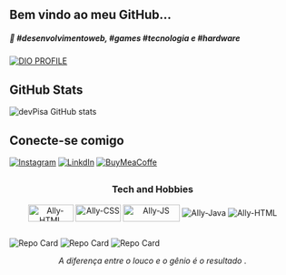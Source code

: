 ## Bem vindo ao meu GitHub...

<h5> 💫<i> #desenvolvimentoweb, #games #tecnologia e #hardware </i></h5>

[![DIO PROFILE](https://img.shields.io/badge/DIO%20PROFILE-8A2BE2)](https://web.dio.me/users/cesar_au563/?tab=achievements)


##
<div>
  
## GitHub Stats
![devPisa GitHub stats](https://github-readme-stats.vercel.app/api?username=devPisa&show_icons=true&theme=monokai&hide_border)

</div>

<div>

## Conecte-se comigo
  
[![Instagram](https://img.shields.io/badge/Instagram-E4405F?style=for-the-badge&logo=instagram&logoColor=white)](https://www.instagram.com/augusto.pisa)
[![LinkdIn](https://img.shields.io/badge/LinkedIn-0077B5?style=for-the-badge&logo=linkedin&logoColor=white)](https://www.linkedin.com/in/devpisa)
[![BuyMeaCoffe](https://img.shields.io/badge/Buy_Me_A_Coffee-FFDD00?style=for-the-badge&logo=buy-me-a-coffee&logoColor=black)](https://www.buymeacoffee.com/devPisa)<br/>

</div>

##

<div  align="center" style="display: inline_block">

### Tech and Hobbies

<img align="center" alt="Ally-HTML" height="30" width="80" src="https://img.shields.io/badge/html5-%23E34F26.svg?style=for-the-badge&logo=html5&logoColor=white">
<img align="center" alt="Ally-CSS" height="30" width="80" src="https://img.shields.io/badge/css3-%231572B6.svg?style=for-the-badge&logo=css3&logoColor=white">
<img align="center" alt="Ally-JS" height="30" width="100" src="https://img.shields.io/badge/JavaScript-000?style=for-the-badge&logo=javascrip">
<img align="center" alt="Ally-Java" src="https://img.shields.io/badge/java-%23ED8B00.svg?style=for-the-badge&logo=openjdk&logoColor=white">
<img align="center" alt="Ally-HTML" src="https://img.shields.io/badge/c-%2300599C.svg?style=for-the-badge&logo=c&logoColor=white">

</div>
  
  ##
![Repo Card](https://github-readme-stats.vercel.app/api/pin/?username=devPisa&repo=login-screen&icons=true&theme=monokai)
![Repo Card](https://github-readme-stats.vercel.app/api/pin/?username=devPisa&repo=prot-tipo_v1&icons=true&theme=monokai)
![Repo Card](https://github-readme-stats.vercel.app/api/pin/?username=devPisa&repo=projeto-java&icons=true&theme=monokai)

  
<div align="center">
  
  <i> A diferença entre o louco e o gênio é o resultado </i>.
  
  </div>
  
  

